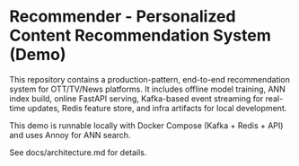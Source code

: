 # Recommender - Personalized Content Recommendation System (Demo)

This repository contains a production-pattern, end-to-end recommendation system for OTT/TV/News platforms.
It includes offline model training, ANN index build, online FastAPI serving, Kafka-based event streaming for real-time updates, Redis feature store, and infra artifacts for local development.

This demo is runnable locally with Docker Compose (Kafka + Redis + API) and uses Annoy for ANN search.

See docs/architecture.md for details.
